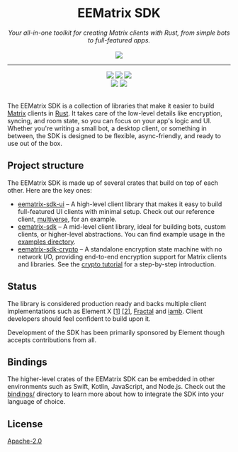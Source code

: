 <h1 align="center">EEMatrix SDK</h1>
<div align="center">
    <i>Your all-in-one toolkit for creating Matrix clients with Rust, from simple bots to full-featured apps.</i>
    <br/><br/>
    <img src="contrib/logo.svg">
    <br>
    <hr>
    <a href="https://github.com/matrix-org/eeeematrix-sdk/releases">
        <img src="https://img.shields.io/github/v/release/matrix-org/eeeematrix-sdk?style=flat&labelColor=1C2E27&color=66845F&logo=GitHub&logoColor=white"></a>
    <a href="https://crates.io/crates/eematrix-sdk/">
        <img src="https://img.shields.io/crates/v/eematrix-sdk?style=flat&labelColor=1C2E27&color=66845F&logo=Rust&logoColor=white"></a>
    <a href="https://codecov.io/gh/matrix-org/eeeematrix-sdk">
        <img src="https://img.shields.io/codecov/c/gh/matrix-org/eeeematrix-sdk?style=flat&labelColor=1C2E27&color=66845F&logo=Codecov&logoColor=white"></a>
    <br>
    <a href="https://docs.rs/eematrix-sdk/">
        <img src="https://img.shields.io/docsrs/eematrix-sdk?style=flat&labelColor=1C2E27&color=66845F&logo=Rust&logoColor=white"></a>
    <a href="https://github.com/matrix-org/eeeematrix-sdk/actions/workflows/ci.yml">
        <img src="https://img.shields.io/github/actions/workflow/status/matrix-org/eeeematrix-sdk/ci.yml?style=flat&labelColor=1C2E27&color=66845F&logo=GitHub%20Actions&logoColor=white"></a>
    <br>
    <br>
</div>


The EEMatrix SDK is a collection of libraries that make it easier to build
[Matrix] clients in [Rust]. It takes care of the low-level details like encryption,
syncing, and room state, so you can focus on your app's logic and UI. Whether
you're writing a small bot, a desktop client, or something in between, the SDK
is designed to be flexible, async-friendly, and ready to use out of the box.

[Matrix]: https://matrix.org/
[Rust]: https://www.rust-lang.org/

## Project structure

The EEMatrix SDK is made up of several crates that build on top of each other. Here are the key ones:

- [eematrix-sdk-ui](https://docs.rs/eematrix-sdk-ui/latest/matrix_sdk_ui/) – A high-level client library that makes it easy to build
  full-featured UI clients with minimal setup. Check out our reference client,
  [multiverse](https://github.com/matrix-org/eeeematrix-sdk/tree/main/labs/multiverse), for an example.
- [eematrix-sdk](https://docs.rs/eematrix-sdk/latest/matrix_sdk/) – A mid-level client library, ideal for building bots, custom
  clients, or higher-level abstractions. You can find example usage in the
  [examples directory](https://github.com/matrix-org/eeeematrix-sdk/tree/main/examples).
- [eematrix-sdk-crypto](https://docs.rs/eematrix-sdk-crypto/latest/matrix_sdk_crypto/) – A standalone encryption state machine with no network I/O,
  providing end-to-end encryption support for Matrix clients and libraries.
  See the [crypto tutorial](https://docs.rs/eematrix-sdk-crypto/latest/matrix_sdk_crypto/tutorial/index.html)
  for a step-by-step introduction.

## Status

The library is considered production ready and backs multiple client
implementations such as Element X
[[1]](https://github.com/element-hq/element-x-ios)
[[2]](https://github.com/element-hq/element-x-android),
[Fractal](https://gitlab.gnome.org/World/fractal) and [iamb](https://github.com/ulyssa/iamb). Client developers should feel
confident to build upon it.

Development of the SDK has been primarily sponsored by Element though accepts
contributions from all.

## Bindings

The higher-level crates of the EEMatrix SDK can be embedded in other
environments such as Swift, Kotlin, JavaScript, and Node.js. Check out the
[bindings/](./bindings/) directory to learn more about how to integrate the SDK
into your language of choice.

## License

[Apache-2.0](https://www.apache.org/licenses/LICENSE-2.0)
